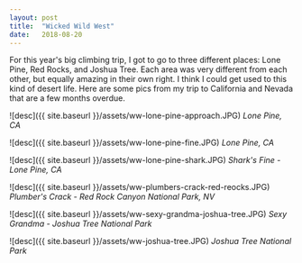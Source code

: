 ```yaml
---
layout: post
title:  "Wicked Wild West"
date:   2018-08-20 
--- 
```


For this year's big climbing trip, I got to go to three different places: Lone Pine, Red Rocks, and Joshua Tree. Each area was very different from each other, but equally amazing in their own right. I think I could get used to this kind of desert life. Here are some pics from my trip to California and Nevada that are a few months overdue. 


![desc]({{ site.baseurl }}/assets/ww-lone-pine-approach.JPG)
*Lone Pine, CA*

![desc]({{ site.baseurl }}/assets/ww-lone-pine-fine.JPG)
*Lone Pine, CA*

![desc]({{ site.baseurl }}/assets/ww-lone-pine-shark.JPG)
*Shark's Fine - Lone Pine, CA*

![desc]({{ site.baseurl }}/assets/ww-plumbers-crack-red-reocks.JPG)
*Plumber's Crack - Red Rock Canyon National Park, NV*

![desc]({{ site.baseurl }}/assets/ww-sexy-grandma-joshua-tree.JPG)
*Sexy Grandma - Joshua Tree National Park*

![desc]({{ site.baseurl }}/assets/ww-joshua-tree.JPG)
*Joshua Tree National Park*